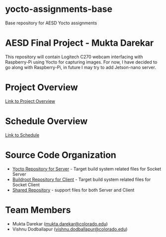 # yocto-assignments-base
Base repository for AESD Yocto assignments

# AESD Final Project - Mukta Darekar
This repository will contain Logitech C270 webcam interfacing with Raspberry-Pi using Yocto for capturing images.
For now, I have decided to go along with Raspberry-Pi, in future I may try to add Jetson-nano server.

# Project Overview
[Link to Project Overview](https://github.com/cu-ecen-aeld/final-project-vido2373/wiki/Project-Overview)

# Schedule Overview
[Link to Schedule](https://github.com/cu-ecen-aeld/final-project-vido2373/wiki/Final-Project-Assignment-Schedule-Page)

# Source Code Organization
* [Yocto Repository for Server](https://github.com/cu-ecen-aeld/final-project-MuktaDarekar.git) - Target build system related files for Socket Server
* [Buildroot Repository for Client](https://github.com/cu-ecen-aeld/final-project-vido2373.git) - Target build system related files for Socket Client
* [Shared Repository](https://github.com/cu-ecen-aeld/final-project-support-vishnu-mukta.git) - support files for both Server and Client

# Team Members
* Mukta Darekar (mukta.darekar@colorado.edu)
* Vishnu Dodballapur (vishnu.dodballapur@colorado.edu)
